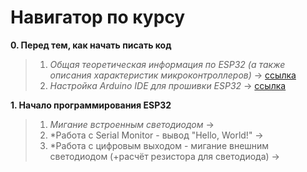# Навигатор по курсу

**0. Перед тем, как начать писать код**

<blockquote>

  1. *Общая теоретическая информация по ESP32 (а также описания характеристик микроконтроллеров)* -> [ссылка](https://github.com/Nikolaevviktord/esp32-workshop/blob/master/task-0-1/README.md)
  2. *Настройка Arduino IDE для прошивки ESP32* -> [ссылка](https://github.com/Nikolaevviktord/esp32-workshop/blob/master/task-0-2/README.md)

</blockquote>

**1. Начало программирования ESP32**

<blockquote>

  1. *Мигание встроенным светодиодом* ->
  2. *Работа с Serial Monitor - вывод "Hello, World!" ->
  3. *Работа с цифровым выходом - мигание внешним светодиодом (+расчёт резистора для светодиода) ->
  
</blockquote>
